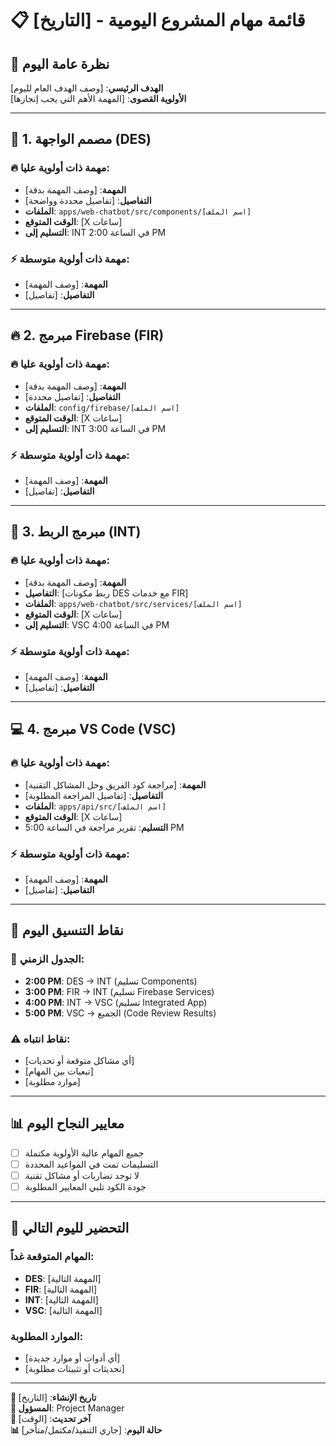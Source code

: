 # 📋 قائمة مهام المشروع اليومية - [التاريخ]

## 🎯 **نظرة عامة اليوم**
**الهدف الرئيسي**: [وصف الهدف العام لليوم]  
**الأولوية القصوى**: [المهمة الأهم التي يجب إنجازها]

---

## 🎨 **1. مصمم الواجهة (DES)**

### **🔥 مهمة ذات أولوية عليا:**
- **المهمة**: [وصف المهمة بدقة]
- **التفاصيل**: [تفاصيل محددة وواضحة]
- **الملفات**: `apps/web-chatbot/src/components/[اسم الملف]`
- **الوقت المتوقع**: [X ساعات]
- **التسليم إلى**: INT في الساعة 2:00 PM

### **⚡ مهمة ذات أولوية متوسطة:**
- **المهمة**: [وصف المهمة]
- **التفاصيل**: [تفاصيل]

---

## 🔥 **2. مبرمج Firebase (FIR)**

### **🔥 مهمة ذات أولوية عليا:**
- **المهمة**: [وصف المهمة بدقة]
- **التفاصيل**: [تفاصيل محددة]
- **الملفات**: `config/firebase/[اسم الملف]`
- **الوقت المتوقع**: [X ساعات]
- **التسليم إلى**: INT في الساعة 3:00 PM

### **⚡ مهمة ذات أولوية متوسطة:**
- **المهمة**: [وصف المهمة]
- **التفاصيل**: [تفاصيل]

---

## 🔗 **3. مبرمج الربط (INT)**

### **🔥 مهمة ذات أولوية عليا:**
- **المهمة**: [وصف المهمة بدقة]
- **التفاصيل**: [ربط مكونات DES مع خدمات FIR]
- **الملفات**: `apps/web-chatbot/src/services/[اسم الملف]`
- **الوقت المتوقع**: [X ساعات]
- **التسليم إلى**: VSC في الساعة 4:00 PM

### **⚡ مهمة ذات أولوية متوسطة:**
- **المهمة**: [وصف المهمة]
- **التفاصيل**: [تفاصيل]

---

## 💻 **4. مبرمج VS Code (VSC)**

### **🔥 مهمة ذات أولوية عليا:**
- **المهمة**: [مراجعة كود الفريق وحل المشاكل التقنية]
- **التفاصيل**: [تفاصيل المراجعة المطلوبة]
- **الملفات**: `apps/api/src/[اسم الملف]`
- **الوقت المتوقع**: [X ساعات]
- **التسليم**: تقرير مراجعة في الساعة 5:00 PM

### **⚡ مهمة ذات أولوية متوسطة:**
- **المهمة**: [وصف المهمة]
- **التفاصيل**: [تفاصيل]

---

## 🤝 **نقاط التنسيق اليوم**

### **📅 الجدول الزمني:**
- **2:00 PM**: DES → INT (تسليم Components)
- **3:00 PM**: FIR → INT (تسليم Firebase Services)
- **4:00 PM**: INT → VSC (تسليم Integrated App)
- **5:00 PM**: VSC → الجميع (Code Review Results)

### **⚠️ نقاط انتباه:**
- [أي مشاكل متوقعة أو تحديات]
- [تبعيات بين المهام]
- [موارد مطلوبة]

---

## 📊 **معايير النجاح اليوم**

- [ ] جميع المهام عالية الأولوية مكتملة
- [ ] التسليمات تمت في المواعيد المحددة
- [ ] لا توجد تضاربات أو مشاكل تقنية
- [ ] جودة الكود تلبي المعايير المطلوبة

---

## 🔄 **التحضير لليوم التالي**

### **المهام المتوقعة غداً:**
- **DES**: [المهمة التالية]
- **FIR**: [المهمة التالية]
- **INT**: [المهمة التالية]
- **VSC**: [المهمة التالية]

### **الموارد المطلوبة:**
- [أي أدوات أو موارد جديدة]
- [تحديثات أو تثبيتات مطلوبة]

---

**📅 تاريخ الإنشاء**: [التاريخ]  
**👤 المسؤول**: Project Manager  
**🔄 آخر تحديث**: [الوقت]  
**📊 حالة اليوم**: [جاري التنفيذ/مكتمل/متأخر]